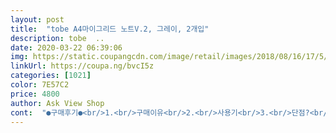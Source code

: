 ```yaml
---
layout: post 
title:  "tobe A4마이그리드 노트V.2, 그레이, 2개입" 
description: tobe  ..
date: 2020-03-22 06:39:06 
img: https://static.coupangcdn.com/image/retail/images/2018/08/16/17/5/10541acd-187b-432d-92ac-e420fdb7a1e1.jpg 
linkUrl: https://coupa.ng/bvcI5z 
categories: [1021] 
color: 7E57C2 
price: 4800 
author: Ask View Shop 
cont:  "●구매후기●<br/>1.<br/>구매이유<br/>2.<br/>사용기<br/>3.<br/>단점?<br/>4.<br/>결론<br/>그 점이 단점이라면 단점입니다<br/>나름 잘 산 건 같습니다<br/>다이소 노트가 생각보다 비싸서 여기가 낫겠더라구여<br/>뒤에 번지지도 않고 이 가격에 아주 만족스러유ㅓ용<br/>라면박스 크기로 와요 ㅋㅋㅋ<br/>면적도 커서 시원시원하고<br/>모눈 노트가 필요한 일이 생겨서 구매했습니당<br/>민트색으로 구매한번 했었는데 재구매입니다 !<br/>박스크기가 크길래 이게뭔가했는뎅<br/>사실 재질만 만쟈보고 샤프는 잘 안써질까 싶었는데 진짜 샤프도 아주 잘 써지네요<br/>실물 사진 보시면 아시겠지만 아주 큽니다<br/>음.<br/> 생각보다 엄청 큰데요?<br/>이정도면 쓸만하네요<br/>이케아 트레이보다 훨 커서 꽂히지를 않네요<br/>잘지워지기도 하구요 ㅎㅎ<br/>재질이 약간 촉촉한 부드러운 재질?느낌인데 볼펜 종류에 상관없이 잘 써지고요<br/>저는 면 전체에 그리드가 아니고 앞뒤옆 공백이 있어서 더 좋았어요<br/>제 책꽃이가 이케아 트레이인데요<br/>좋아요<br/>커서 너무 좋습니다 잘 쓰고 있습니다!!<br/>크기는 딱 a4사이즈고요<br/>한 페이지 채우는데 상당한 시간이 들 듯 하네요<br/>" 
---
```

